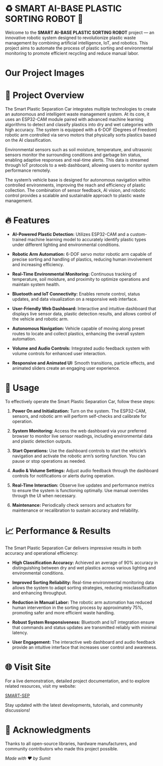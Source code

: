 # ♻️ SMART AI-BASE PLASTIC SORTING ROBOT 🚗

Welcome to the **SMART AI-BASE PLASTIC SORTING ROBOT** project — an innovative robotic system designed to revolutionize plastic waste management by combining artificial intelligence, IoT, and robotics. This project aims to automate the process of plastic sorting and environmental monitoring to promote efficient recycling and reduce manual labor.

# Our Project Images


# 🚀 Project Overview

The Smart Plastic Separation Car integrates multiple technologies to create an autonomous and intelligent waste management system. At its core, it uses an ESP32-CAM module paired with advanced machine learning algorithms to detect and classify plastics into dry and wet categories with high accuracy. The system is equipped with a 6-DOF (Degrees of Freedom) robotic arm controlled via servo motors that physically sorts plastics based on the AI classification.

Environmental sensors such as soil moisture, temperature, and ultrasonic sensors monitor the surrounding conditions and garbage bin status, enabling adaptive responses and real-time alerts. This data is streamed through IoT protocols to a web dashboard, allowing users to monitor system performance remotely.

The system’s vehicle base is designed for autonomous navigation within controlled environments, improving the reach and efficiency of plastic collection. The combination of sensor feedback, AI vision, and robotic control provides a scalable and sustainable approach to plastic waste management.



# 🔥 Features

- **AI-Powered Plastic Detection:** Utilizes ESP32-CAM and a custom-trained machine learning model to accurately identify plastic types under different lighting and environmental conditions.

- **Robotic Arm Automation:** 6-DOF servo motor robotic arm capable of precise sorting and handling of plastics, reducing human involvement and increasing efficiency.

- **Real-Time Environmental Monitoring:** Continuous tracking of temperature, soil moisture, and proximity to optimize operations and maintain system health.

- **Bluetooth and IoT Connectivity:** Enables remote control, status updates, and data visualization on a responsive web interface.

- **User-Friendly Web Dashboard:** Interactive and intuitive dashboard that displays live sensor data, plastic detection results, and allows control of the vehicle and robotic arm.

- **Autonomous Navigation:** Vehicle capable of moving along preset routes to locate and collect plastics, enhancing the overall system automation.

- **Volume and Audio Controls:** Integrated audio feedback system with volume controls for enhanced user interaction.

- **Responsive and Animated UI:** Smooth transitions, particle effects, and animated sliders create an engaging user experience.



# 🚦 Usage

To effectively operate the Smart Plastic Separation Car, follow these steps:

1. **Power On and Initialization:** Turn on the system. The ESP32-CAM, sensors, and robotic arm will perform self-checks and calibrate for operation.

2. **System Monitoring:** Access the web dashboard via your preferred browser to monitor live sensor readings, including environmental data and plastic detection outputs.

3. **Start Operations:** Use the dashboard controls to start the vehicle’s navigation and activate the robotic arm’s sorting function. You can pause or stop operations as needed.

4. **Audio & Volume Settings:** Adjust audio feedback through the dashboard controls for notifications or alerts during operation.

5. **Real-Time Interaction:** Observe live updates and performance metrics to ensure the system is functioning optimally. Use manual overrides through the UI when necessary.

6. **Maintenance:** Periodically check sensors and actuators for maintenance or recalibration to sustain accuracy and reliability.



# 📈 Performance & Results

The Smart Plastic Separation Car delivers impressive results in both accuracy and operational efficiency:

- **High Classification Accuracy:** Achieved an average of 90% accuracy in distinguishing between dry and wet plastics across various lighting and environmental conditions.

- **Improved Sorting Reliability:** Real-time environmental monitoring data allows the system to adapt sorting strategies, reducing misclassification and enhancing throughput.

- **Reduction in Manual Labor:** The robotic arm automation has reduced human intervention in the sorting process by approximately 75%, promoting safer and more efficient waste handling.

- **Robust System Responsiveness:** Bluetooth and IoT integration ensure that commands and status updates are transmitted reliably with minimal latency.

- **User Engagement:** The interactive web dashboard and audio feedback provide an intuitive interface that increases user control and awareness.



# 🌐 Visit  Site

For a live demonstration, detailed project documentation, and to explore related resources, visit my website:

[SMART-SEP](https://yourwebsite.com)

Stay updated with the latest developments, tutorials, and community discussions!







# 🙏 Acknowledgments

Thanks to all open-source libraries, hardware manufacturers, and community contributors who made this project possible.



*Made with ❤️ by Sumit*
